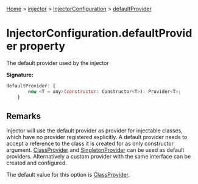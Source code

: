 [Home](./index) &gt; [injector](./injector.md) &gt; [InjectorConfiguration](./injector.injectorconfiguration.md) &gt; [defaultProvider](./injector.injectorconfiguration.defaultprovider.md)

# InjectorConfiguration.defaultProvider property

The default provider used by the injector

**Signature:**
```javascript
defaultProvider: {
        new <T = any>(constructor: Constructor<T>): Provider<T>;
    }
```

## Remarks

Injector will use the default provider as provider for injectable classes, which have no provider registered explicitly. A default provider needs to accept a reference to the class it is created for as only constructor argument. [ClassProvider](./injector.classprovider.md) and [SingletonProvider](./injector.singletonprovider.md) can be used as default providers. Alternatively a custom provider with the same interface can be created and configured.

The default value for this option is [ClassProvider](./injector.classprovider.md)<!-- -->.
